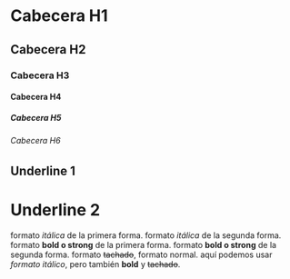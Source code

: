 # Cabecera H1
## Cabecera H2
### Cabecera H3
#### Cabecera H4
##### Cabecera H5
###### Cabecera H6

Underline 1
-----------

Underline 2
===========

formato *itálica* de la primera forma.
formato _itálica_ de la segunda forma.
formato **bold o strong** de la primera forma.
formato __bold o strong__ de la segunda forma.
formato ~~tachado~~, formato normal.
aquí podemos usar *formato itálico*, pero también **bold** y ~~tachado~~.